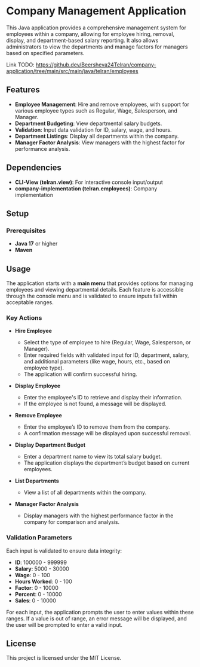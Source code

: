 # Company Management Application

This Java application provides a comprehensive management system for employees within a company, allowing for employee hiring, removal, display, and department-based salary reporting. It also allows administrators to view the departments and manage factors for managers based on specified parameters.

Link TODO: https://github.dev/Beersheva24Telran/company-application/tree/main/src/main/java/telran/employees

## Features

- **Employee Management**: Hire and remove employees, with support for various employee types such as Regular, Wage, Salesperson, and Manager.
- **Department Budgeting**: View departmental salary budgets.
- **Validation**: Input data validation for ID, salary, wage, and hours.
- **Department Listings**: Display all departments within the company.
- **Manager Factor Analysis**: View managers with the highest factor for performance analysis.

## Dependencies

- **CLI-View (telran.view)**: For interactive console input/output
- **company-implementation (telran.employees)**: Company implementation

## Setup

### Prerequisites

- **Java 17** or higher
- **Maven**

## Usage

The application starts with a **main menu** that provides options for managing employees and viewing departmental details. Each feature is accessible through the console menu and is validated to ensure inputs fall within acceptable ranges.

### Key Actions

- **Hire Employee**
  - Select the type of employee to hire (Regular, Wage, Salesperson, or Manager).
  - Enter required fields with validated input for ID, department, salary, and additional parameters (like wage, hours, etc., based on employee type).
  - The application will confirm successful hiring.

- **Display Employee**
  - Enter the employee's ID to retrieve and display their information.
  - If the employee is not found, a message will be displayed.

- **Remove Employee**
  - Enter the employee’s ID to remove them from the company.
  - A confirmation message will be displayed upon successful removal.

- **Display Department Budget**
  - Enter a department name to view its total salary budget.
  - The application displays the department’s budget based on current employees.

- **List Departments**
  - View a list of all departments within the company.

- **Manager Factor Analysis**
  - Display managers with the highest performance factor in the company for comparison and analysis.

### Validation Parameters

Each input is validated to ensure data integrity:

- **ID**: 100000 - 999999
- **Salary**: 5000 - 30000
- **Wage**: 0 - 100
- **Hours Worked**: 0 - 100
- **Factor**: 0 - 10000
- **Percent**: 0 - 10000
- **Sales**: 0 - 10000

For each input, the application prompts the user to enter values within these ranges. If a value is out of range, an error message will be displayed, and the user will be prompted to enter a valid input.

## License

This project is licensed under the MIT License. 
